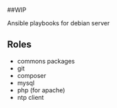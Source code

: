 ##WIP

Ansible playbooks for debian server

## Roles

- commons packages
- git
- composer
- mysql
- php (for apache)
- ntp client
